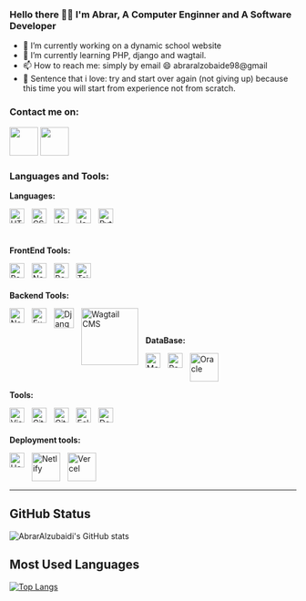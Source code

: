 ### Hello there 👋😊 I'm Abrar, A Computer Enginner and A Software Developer


- 🔭 I’m currently working on a dynamic school website 
- 🌱 I’m currently learning PHP, django and wagtail.
- 📫 How to reach me: simply by email 😄 abraralzobaide98@gmail
- 💙 Sentence that i love: try and start over again (not giving up) because this time you will start from experience not from scratch.

### Contact me on:
<a href='https://www.linkedin.com/in/abrar-alzobaide'><img src="https://raw.githubusercontent.com/FortAwesome/Font-Awesome/6.x/svgs/brands/linkedin.svg" width="50" height="50"></a>
<a href='https://www.gmail.com/'><img src="https://cdn-icons-png.flaticon.com/128/732/732026.png" width="50" height="50"></a>

### Languages and Tools:
**Languages:**  

<img align="left" alt="HTML5" width="26px" src="https://cdn.jsdelivr.net/gh/devicons/devicon/icons/html5/html5-original.svg" style="padding-right:10px;" />
<img align="left" alt="CSS3" width="26px" src="https://cdn.jsdelivr.net/gh/devicons/devicon/icons/css3/css3-original.svg" style="padding-right:10px;" />
<img align="left" alt="JavaScript" width="26px" src="https://cdn.jsdelivr.net/gh/devicons/devicon/icons/javascript/javascript-original.svg" style="padding-right:10px;" />
<img align="left" alt="Java" width="26px" src="https://cdn-icons-png.flaticon.com/128/5968/5968282.png" style="padding-right:10px;" />
<img align="left" alt="Python" width="26px" src="https://img.icons8.com/fluency/344/python.png" />

<br />
<br />
<br />

**FrontEnd Tools:** 

<img align="left" alt="React" width="26px" src="https://cdn.jsdelivr.net/gh/devicons/devicon/icons/react/react-original.svg" style="padding-right:10px;" />
<img align="left" alt="NextJs" width="26px" src="https://www.pngrepo.com/png/342062/512/next-js.png" style="padding-right:10px;" />
<img align="left" alt="Bootstrap" width="26px" src="https://cdn-icons-png.flaticon.com/128/5968/5968672.png" style="padding-right:10px;" />
<img align="left" alt="Tailwind" width="26px" src="https://bourhaouta.gallerycdn.vsassets.io/extensions/bourhaouta/tailwindshades/0.0.5/1592520164095/Microsoft.VisualStudio.Services.Icons.Default" style="padding-right:10px;" />

<br />
<br />

**Backend Tools:** 

<img align="left" alt="Node.js" width="26px" src="https://cdn.jsdelivr.net/gh/devicons/devicon/icons/nodejs/nodejs-original.svg" style="padding-right:10px;" />
<img align="left" alt="Express.js" width="26px" src="https://uxwing.com/wp-content/themes/uxwing/download/10-brands-and-social-media/expressjs.png" style="padding-right:10px;" />
<img align="left" alt="Django" width="35px" src="https://juststickers.in/wp-content/uploads/2019/07/django-shapecut.png" style="padding-right:10px;" />
<img align="left" alt="Wagtail CMS" width="100px" src="https://wirebox.co.uk/wp-content/uploads/2019/10/wagtail-cms.png" style="padding-right:10px;" />


<br/>
<br/>

**DataBase:**

<img align="left" alt="MongoDB" width="26px" src="https://cdn.jsdelivr.net/gh/devicons/devicon/icons/mongodb/mongodb-original.svg" style="padding-right:10px;" />
<img align="left" alt="Postgresql" width="26px" src="https://cdn-icons-png.flaticon.com/128/5968/5968342.png" style="padding-right:10px;" />
<img align="left" alt="Oracle" width="50px" src="https://cdn-icons-png.flaticon.com/128/5969/5969170.png" style="padding-right:10px;" />

<br/>
<br/>
<br/>

**Tools:**

<img align="left" alt="Visual Studio Code" width="26px" src="https://cdn.jsdelivr.net/gh/devicons/devicon/icons/vscode/vscode-original.svg" style="padding-right:10px;" />
<img align="left" alt="Git" width="26px" src="https://cdn.jsdelivr.net/gh/devicons/devicon/icons/git/git-original.svg" style="padding-right:10px;" />
<img align="left" alt="GitHub" width="26px" src="https://user-images.githubusercontent.com/3369400/139447912-e0f43f33-6d9f-45f8-be46-2df5bbc91289.png" style="padding-right:10px;" />
<img align="left" alt="Eclipse" width="26px" src="https://user-images.githubusercontent.com/11943860/46922575-7017cf80-cfe1-11e8-845a-0cd198fb546c.png" style="padding-right:10px;" />
<img align="left" alt="Docker" width="26px" src="https://cdn-icons-png.flaticon.com/128/5969/5969059.png" style="padding-right:10px;" />


<br/>
<br/>

**Deployment tools:**

<img align="left" alt="Heroku" width="26px" src="https://cdn-icons-png.flaticon.com/128/873/873120.png" style="padding-right:10px;" />
<img align="left" alt="Netlify" width="50px" src="https://th.bing.com/th/id/OIP.FlVn6pp_GJXomBu2KaTYGwHaDt?pid=ImgDet&rs=1" style="padding-right:10px;" />
<img align="left" alt="Vercel" width="50px" src="https://camo.githubusercontent.com/add2c9721e333f0043ac938f3dadbc26a282776e01b95b308fcaba5afaf74ae3/68747470733a2f2f6173736574732e76657263656c2e636f6d2f696d6167652f75706c6f61642f76313538383830353835382f7265706f7369746f726965732f76657263656c2f6c6f676f2e706e67" />

<br/>
<br/>
<br/>

---

## GitHub Status
![AbrarAlzubaidi's GitHub stats](https://github-readme-stats.vercel.app/api?username=AbrarAlzubaidi&show_icons=true&theme=gotham)

## Most Used Languages
[![Top Langs](https://github-readme-stats.vercel.app/api/top-langs/?username=AbrarAlzubaidi&layout=compact)](https://github.com/anuraghazra/github-readme-stats)
